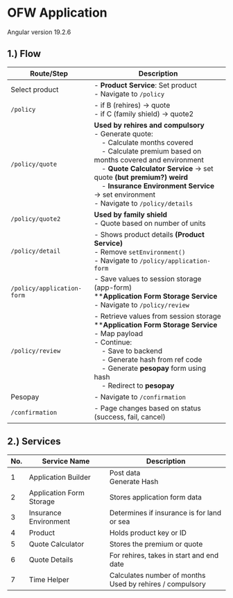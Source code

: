 # OFW Application
Angular version 19.2.6

## 1.) Flow
| Route/Step                 | Description                                                                                                                                                                                                                                                                                                                                                                                                              |
|----------------------------|--------------------------------------------------------------------------------------------------------------------------------------------------------------------------------------------------------------------------------------------------------------------------------------------------------------------------------------------------------------------------------------------------------------------------|
| Select product             | - **Product Service**: Set product<br>- Navigate to `/policy`                                                                                                                                                                                                                                                                                                                                                            |
| `/policy`                  | - if B (rehires) → quote<br>- if C (family shield) → quote2                                                                                                                                                                                                                                                                                                                                                              |
| `/policy/quote`            | **Used by rehires and compulsory**<br/>- Generate quote:<br>&nbsp;&nbsp;&nbsp;&nbsp;- Calculate months covered<br>&nbsp;&nbsp;&nbsp;&nbsp;- Calculate premium based on months covered and environment<br>&nbsp;&nbsp;&nbsp;&nbsp;- **Quote Calculator Service** → set quote __(but premium?) weird__<br>&nbsp;&nbsp;&nbsp;&nbsp;- **Insurance Environment Service** → set environment<br>- Navigate to `/policy/details` |
| `/policy/quote2`           | **Used by family shield**<br/>- Quote based on number of units                                                                                                                                                                                                                                                                                                                                                           |
| `/policy/detail`           | - Shows product details **(Product Service)**<br>- Remove `setEnvironment()`<br>- Navigate to `/policy/application-form`                                                                                                                                                                                                                                                                                                 |
| `/policy/application-form` | - Save values to session storage (app-form) <br>****Application Form Storage Service**<br>- Navigate to `/policy/review`                                                                                                                                                                                                                                                                                                 |
| `/policy/review`           | - Retrieve values from session storage <br> ****Application Form Storage Service**<br>- Map payload<br>- Continue:<br>&nbsp;&nbsp;&nbsp;&nbsp;- Save to backend<br>&nbsp;&nbsp;&nbsp;&nbsp;- Generate hash from ref code<br>&nbsp;&nbsp;&nbsp;&nbsp;- Generate **pesopay** form using hash<br>&nbsp;&nbsp;&nbsp;&nbsp;- Redirect to **pesopay**                                                                          |
| Pesopay                    | - Navigate to `/confirmation`                                                                                                                                                                                                                                                                                                                                                                                            |
| `/confirmation`            | - Page changes based on status (success, fail, cancel)                                                                                                                                                                                                                                                                                                                                                                   |

## 2.) Services
| No. | Service Name             | Description                                                  |
|-----|--------------------------|--------------------------------------------------------------|
| 1   | Application Builder      | Post data<br>Generate Hash                                   |
| 2   | Application Form Storage| Stores application form data                                 |
| 3   | Insurance Environment    | Determines if insurance is for land or sea                   |
| 4   | Product                  | Holds product key or ID                                      |
| 5   | Quote Calculator         | Stores the premium or quote                                  |
| 6   | Quote Details            | For rehires, takes in start and end date                     |
| 7   | Time Helper              | Calculates number of months <br>Used by rehires / compulsory |
